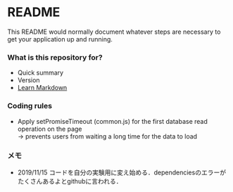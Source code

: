 # README #

This README would normally document whatever steps are necessary to get your application up and running.

### What is this repository for? ###

* Quick summary
* Version
* [Learn Markdown](https://bitbucket.org/tutorials/markdowndemo)

### Coding rules ###
* Apply setPromiseTimeout (common.js) for the first database read operation on the page  
-> prevents users from waiting a long time for the data to load


### メモ ###
* 2019/11/15 コードを自分の実験用に変え始める．dependenciesのエラーがたくさんあるよとgithubに言われる．